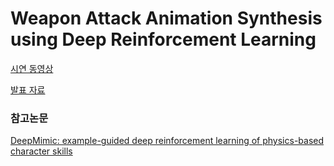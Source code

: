# Weapon Attack Animation Synthesis using Deep Reinforcement Learning

[시연 동영상](https://youtu.be/ahxzhjmgX00)

[발표 자료](https://github.com/CritBear/RL_AttackAnimation/blob/main/%5B%EA%B9%80%EA%B2%BD%EB%AF%BC%5D%20%EC%BA%A1%EC%8A%A4%ED%86%A4%EB%94%94%EC%9E%90%EC%9D%B8%20%EC%B5%9C%EC%A2%85%EB%B0%9C%ED%91%9C%EC%9E%90%EB%A3%8C.pdf)

### 참고논문
[DeepMimic: example-guided deep reinforcement learning of physics-based character skills](https://github.com/CritBear/RL_AttackAnimation/blob/main/%5B%EA%B9%80%EA%B2%BD%EB%AF%BC%5D%20%EC%BA%A1%EC%8A%A4%ED%86%A4%EB%94%94%EC%9E%90%EC%9D%B8%20%EC%B5%9C%EC%A2%85%EB%B0%9C%ED%91%9C%EC%9E%90%EB%A3%8C.pdf)
